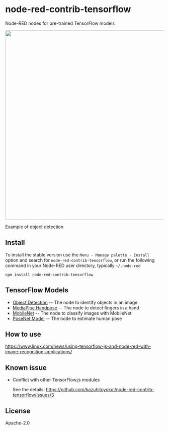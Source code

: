 node-red-contrib-tensorflow
================

Node-RED nodes for pre-trained TensorFlow models

<img src='https://raw.githubusercontent.com/kazuhitoyokoi/node-red-contrib-tensorflow/master/samples/flow.png' width='600'>

Example of object detection

## Install

To install the stable version use the `Menu - Manage palette - Install` 
option and search for `node-red-contrib-tensorflow`, or run the following 
command in your Node-RED user directory, typically `~/.node-red`

    npm install node-red-contrib-tensorflow

## TensorFlow Models
- [Object Detection](https://github.com/tensorflow/tfjs-models/tree/master/coco-ssd) -- The node to identify objects in an image
- [MediaPipe Handpose](https://github.com/tensorflow/tfjs-models/tree/master/handpose) -- The node to detect fingers in a hand
- [MobileNet](https://github.com/tensorflow/tfjs-models/tree/master/mobilenet) -- The node to classify images with MobileNet
- [PoseNet Model](https://github.com/tensorflow/tfjs-models/tree/master/posenet) -- The node to estimate human pose

## How to use
https://www.linux.com/news/using-tensorflow-js-and-node-red-with-image-recognition-applications/

## Known issue
- Conflict with other TensorFlow.js modules

  See the details: https://github.com/kazuhitoyokoi/node-red-contrib-tensorflow/issues/3

## License

Apache-2.0
